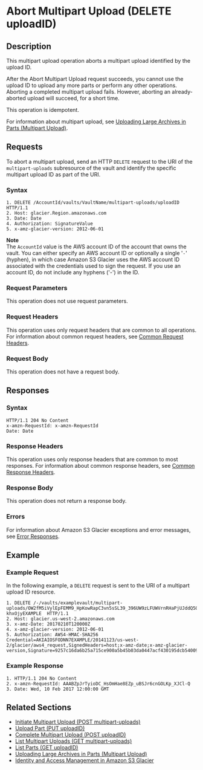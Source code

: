 # Abort Multipart Upload \(DELETE uploadID\)<a name="api-multipart-abort-upload"></a>

## Description<a name="api-multipart-abort-upload-description"></a>

This multipart upload operation aborts a multipart upload identified by the upload ID\.

After the Abort Multipart Upload request succeeds, you cannot use the upload ID to upload any more parts or perform any other operations\. Aborting a completed multipart upload fails\. However, aborting an already\-aborted upload will succeed, for a short time\. 

This operation is idempotent\. 

For information about multipart upload, see [Uploading Large Archives in Parts \(Multipart Upload\)](uploading-archive-mpu.md)\.

## Requests<a name="api-multipart-abort-upload-requests"></a>

To abort a multipart upload, send an HTTP `DELETE` request to the URI of the `multipart-uploads` subresource of the vault and identify the specific multipart upload ID as part of the URI\.

### Syntax<a name="api-multipart-abort-upload-requests-syntax"></a>

```
1. DELETE /AccountId/vaults/VaultName/multipart-uploads/uploadID HTTP/1.1
2. Host: glacier.Region.amazonaws.com
3. Date: Date
4. Authorization: SignatureValue
5. x-amz-glacier-version: 2012-06-01
```

**Note**  
The `AccountId` value is the AWS account ID of the account that owns the vault\. You can either specify an AWS account ID or optionally a single '`-`' \(hyphen\), in which case Amazon S3 Glacier uses the AWS account ID associated with the credentials used to sign the request\. If you use an account ID, do not include any hyphens \('\-'\) in the ID\.

### Request Parameters<a name="api-multipart-abort-upload-requests-parameters"></a>

This operation does not use request parameters\.

### Request Headers<a name="api-multipart-abort-upload-requests-headers"></a>

This operation uses only request headers that are common to all operations\. For information about common request headers, see [Common Request Headers](api-common-request-headers.md)\.

### Request Body<a name="api-multipart-abort-upload-requests-elements"></a>

This operation does not have a request body\.

## Responses<a name="api-multipart-abort-upload-responses"></a>

### Syntax<a name="api-multipart-abort-upload-responses-syntax"></a>

```
HTTP/1.1 204 No Content
x-amzn-RequestId: x-amzn-RequestId
Date: Date
```

### Response Headers<a name="api-multipart-abort-upload-responses-headers"></a>

This operation uses only response headers that are common to most responses\. For information about common response headers, see [Common Response Headers](api-common-response-headers.md)\.

### Response Body<a name="api-multipart-abort-upload-responses-elements"></a>

This operation does not return a response body\.

### Errors<a name="api-multipart-abort-upload-responses-errors"></a>

For information about Amazon S3 Glacier exceptions and error messages, see [Error Responses](api-error-responses.md)\.

## Example<a name="api-multipart-abort-upload-examples"></a>

### Example Request<a name="api-multipart-abort-upload-example-request"></a>

In the following example, a `DELETE` request is sent to the URI of a multipart upload ID resource\.

```
1. DELETE /-/vaults/examplevault/multipart-uploads/OW2fM5iVylEpFEMM9_HpKowRapC3vn5sSL39_396UW9zLFUWVrnRHaPjUJddQ5OxSHVXjYtrN47NBZ-khxOjyEXAMPLE  HTTP/1.1
2. Host: glacier.us-west-2.amazonaws.com
3. x-amz-Date: 20170210T120000Z
4. x-amz-glacier-version: 2012-06-01
5. Authorization: AWS4-HMAC-SHA256 Credential=AKIAIOSFODNN7EXAMPLE/20141123/us-west-2/glacier/aws4_request,SignedHeaders=host;x-amz-date;x-amz-glacier-version,Signature=9257c16da6b25a715ce900a5b45b03da0447acf430195dcb540091b12966f2a2
```

### Example Response<a name="api-multipart-abort-upload-example-response"></a>

```
1. HTTP/1.1 204 No Content
2. x-amzn-RequestId: AAABZpJrTyioDC_HsOmHae8EZp_uBSJr6cnGOLKp_XJCl-Q
3. Date: Wed, 10 Feb 2017 12:00:00 GMT
```

## Related Sections<a name="related-sections-multipart-abort-upload"></a>
+ [Initiate Multipart Upload \(POST multipart\-uploads\)](api-multipart-initiate-upload.md)
+ [Upload Part \(PUT uploadID\)](api-upload-part.md)
+ [Complete Multipart Upload \(POST uploadID\)](api-multipart-complete-upload.md)
+ [List Multipart Uploads \(GET multipart\-uploads\)](api-multipart-list-uploads.md)
+ [List Parts \(GET uploadID\)](api-multipart-list-parts.md)
+ [Uploading Large Archives in Parts \(Multipart Upload\)](uploading-archive-mpu.md)
+ [Identity and Access Management in Amazon S3 Glacier](auth-and-access-control.md)